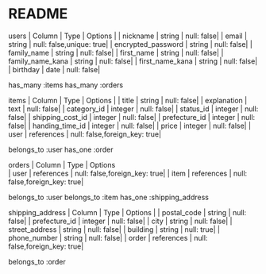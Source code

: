 # README

users
| Column             | Type    | Options    |
| nickname           | string  | null: false|
| email              | string  | null: false,unique: true|
| encrypted_password | string  | null: false|
| family_name        | string  | null: false|
| first_name         | string  | null: false|
| family_name_kana   | string  | null: false|
| first_name_kana    | string  | null: false|
| birthday           | date    | null: false|

has_many :items
has_many :orders

items
| Column             | Type       | Options    |
| title              | string     | null: false|
| explanation        | text       | null: false|
| category_id        | integer    | null: false|
| status_id          | integer    | null: false|
| shipping_cost_id   | integer    | null: false|
| prefecture_id      | integer    | null: false|
| handing_time_id    | integer    | null: false|
| price              | integer    | null: false|
| user               | references | null: false,foreign_key: true|

belongs_to :user
has_one :order

orders
| Column  | Type       | Options   
| user    | references | null: false,foreign_key: true|
| item    | references | null: false,foreign_key: true|

belongs_to :user
belongs_to :item
has_one :shipping_address

shipping_address
| Column         | Type       | Options    |
| postal_code    | string     | null: false|
| prefecture_id  | integer    | null: false|
| city           | string     | null: false|
| street_address | string     | null: false|
| building       | string     | null: true|
| phone_number   | string     | null: false|
| order          | references | null: false,foreign_key: true|

belongs_to :order